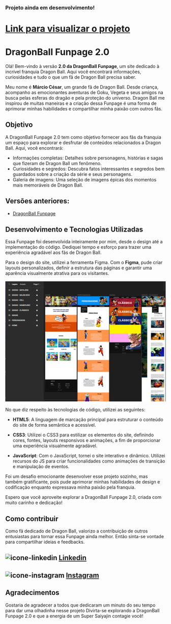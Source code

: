 ### Projeto ainda em desenvolvimento!
# [Link para visualizar o projeto](https://marcionogit.github.io/dragonball2pontozero/)


# DragonBall Funpage 2.0

Olá! Bem-vindo à versão **2.0 da DragonBall Funpage**, um site dedicado à incrível franquia Dragon Ball.
Aqui você encontrará informações, curiosidades e tudo o que um fã de Dragon Ball precisa saber.

Meu nome é **Márcio César**, um grande fã de Dragon Ball. Desde criança, acompanho as emocionantes 
aventuras de Goku, Vegeta e seus amigos na busca pelas esferas do dragão e pela proteção do universo.
Dragon Ball me inspirou de muitas maneiras e a criação dessa Funpage é uma forma de aprimorar minhas 
habilidades e compartilhar minha paixão com outros fãs.

## Objetivo
A DragonBall Funpage 2.0 tem como objetivo fornecer aos fãs da franquia um espaço para explorar e desfrutar 
de conteúdos relacionados a Dragon Ball. Aqui, você encontrará:

- Informações completas: Detalhes sobre personagens, histórias e sagas que fizeram de Dragon Ball um fenômeno. 
- Curiosidades e segredos: Descubra fatos interessantes e segredos bem guardados sobre a criação da série e seus personagens. 
- Galeria de imagens: Uma seleção de imagens épicas dos momentos mais memoráveis de Dragon Ball.


## Versões anteriores:
- [DragonBall Funpage](https://dragonmarcio.netlify.app/)


## Desenvolvimento e Tecnologias Utilizadas
Essa Funpage foi desenvolvida inteiramente por mim, desde o design até a implementação do código. Dediquei tempo e esforço para trazer uma experiência agradável aos fãs de Dragon Ball.

Para o design do site, utilizei a ferramenta Figma. Com o **Figma**, pude criar layouts personalizados, definir a estrutura das páginas e garantir uma aparência visualmente atrativa para os visitantes.
</br></br>
![img-projeto-figma](https://github.com/marcionogit/dragonball2pontozero/blob/main/figma/figma2.png)

No que diz respeito às tecnologias de código, utilizei as seguintes:

- **HTML5**: A linguagem de marcação principal para estruturar o conteúdo do site de forma semântica e acessível.

- **CSS3**: Utilizei o CSS3 para estilizar os elementos do site, definindo cores, fontes, layouts responsivos e animações, a fim de proporcionar uma experiência visualmente agradável.

- **JavaScript**: Com o JavaScript, tornei o site interativo e dinâmico. Utilizei recursos do JS para criar funcionalidades como animações de transição e manipulação de eventos.


Foi um desafio emocionante desenvolver esse projeto sozinho, mas também gratificante, pois pude aprimorar minhas habilidades de design e codificação enquanto expressava minha paixão pela franquia.

Espero que você aproveite explorar a DragonBall Funpage 2.0, criada com muito carinho e dedicação!

## Como contribuir
Como fã dedicado de Dragon Ball, valorizo a contribuição de outros entusiastas para tornar essa Funpage ainda melhor. 
Então sinta-se vontade para compartilhar ideias e feedbacks. 

## ![icone-linkedin](https://marcionogit.github.io/dragonball2pontozero/img/icones/linkedin.svg) [Linkedin](https://www.linkedin.com/in/marcio-cesar-dias-da-silva-3b572522a/)
## ![icone-instagram](https://marcionogit.github.io/dragonball2pontozero/img/icones/instagram.svg) [Instagram](https://www.instagram.com/marcinhocdds/)


## Agradecimentos
Gostaria de agradecer a todos que dedicaram um minuto do seu tempo para dar uma olhadinha nesse projeto
Divirta-se explorando a DragonBall Funpage 2.0 e que a energia de um Super Saiyajin contagie você!